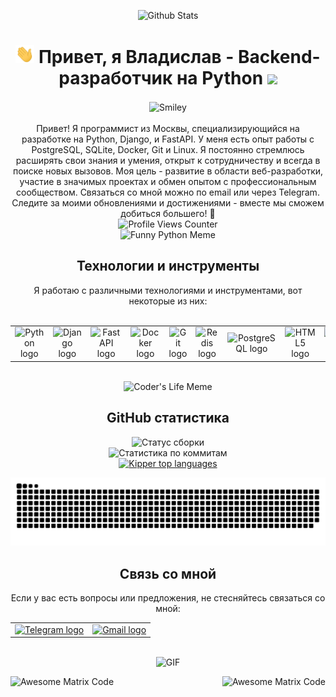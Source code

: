 <p align="center">
        <img src="https://raw.githubusercontent.com/mayhemantt/mayhemantt/Update/svg/Bottom.svg" alt="Github Stats" />
</p>

# <h1 align="center"><img width="30px" margin="0px" src="https://raw.githubusercontent.com/ABSphreak/ABSphreak/master/gifs/Hi.gif"> Привет, я Владислав - Backend-разработчик на Python <img src="https://media.giphy.com/media/v1.Y2lkPTc5MGI3NjExMHJtYnU5OTl2NmIwOWloNW1qcnhxMWNlanNsN2JkM2VrejN3b3k1ZSZlcD12MV9pbnRlcm5hbF9naWZfYnlfaWQmY3Q9Zw/KAq5w47R9rmTuvWOWa/giphy.gif" width="30"></h1>
<div align="center">
<div>
<img src="https://github.com/fnky/fnky/raw/fnky/img/smile.gif" alt="Smiley" align="center">
</div>
<br>
</div>
<div align="center">
  Привет! Я программист из Москвы, специализирующийся на разработке на Python, Django, и FastAPI. У меня есть опыт работы с PostgreSQL, SQLite, Docker, Git и Linux. Я постоянно стремлюсь расширять свои знания и умения, открыт к сотрудничеству и всегда в поиске новых вызовов. Моя цель - развитие в области веб-разработки, участие в значимых проектах и обмен опытом с профессиональным сообществом. Связаться со мной можно по email или через Telegram. Следите за моими обновлениями и достижениями - вместе мы сможем добиться большего! 🚀
</div>

<div align="center">
  <img src="https://profile-counter.glitch.me/melixz/count.svg?" alt="Profile Views Counter" />
</div>

<div align="center">
  <img height="200" src="https://i.imgflip.com/2nytxb.jpg" alt="Funny Python Meme" />
</div>

## <div align="center">Технологии и инструменты</div>

<div align="center">
  Я работаю с различными технологиями и инструментами, вот некоторые из них:
</div>
<br>
<div align="center">
  <table>
    <tr>
      <td align="center">
        <img height="80" src="https://skillicons.dev/icons?i=py" alt="Python logo" />
      </td>
      <td align="center">
        <img height="80" src="https://skillicons.dev/icons?i=django" alt="Django logo" />
      </td>
      <td align="center">
        <img height="80" src="https://skillicons.dev/icons?i=fastapi" alt="FastAPI logo" />
      </td>
      <td align="center">
        <img height="80" src="https://skillicons.dev/icons?i=docker" alt="Docker logo" />
      </td>
      <td align="center">
        <img height="80" src="https://skillicons.dev/icons?i=git" alt="Git logo" />
      </td>
      <td align="center">
        <img height="80" src="https://skillicons.dev/icons?i=redis" alt="Redis logo" />
      </td>
      <td align="center">
        <img height="80" src="https://skillicons.dev/icons?i=postgres" alt="PostgreSQL logo" />
      </td>
      <td align="center">
        <img height="80" src="https://skillicons.dev/icons?i=html" alt="HTML5 logo" />
      </td>
      <td align="center">
        <img height="80" src="https://cdn.jsdelivr.net/gh/devicons/devicon/icons/google/google-original.svg" alt="Google logo" />
      </td>
    </tr>
  </table>
</div>

</div>
<br>
<div align="center">
  <img height="200" src="https://i.imgflip.com/69b98d.png" alt="Coder's Life Meme" />
</div>

## <div align="center">GitHub статистика</div>

<div align="center">
  
![Статус сборки](https://github-readme-stats.vercel.app/api?username=melixz&theme=dark&hide_border=false&include_all_commits=false&count_private=false)
<br>
![Статистика по коммитам](https://github-readme-streak-stats.herokuapp.com/?user=melixz&theme=dark&hide_border=false)
<br>
[![Kipper top languages](https://github-readme-stats.vercel.app/api/top-langs/?username=melixz&theme=dark)](https://github.com/anuraghazra/github-readme-stats)
  
 </div>


<picture>
  <source media="(prefers-color-scheme: dark)" srcset="https://raw.githubusercontent.com/holic-x/holic-x/output/github-contribution-grid-snake-dark.svg">
  <source media="(prefers-color-scheme: light)" srcset="https://raw.githubusercontent.com/holic-x/holic-x/output/github-contribution-grid-snake.svg">
  <img alt="github contribution grid snake animation" src="https://raw.githubusercontent.com/adorabled4/adorabled4/output/github-contribution-grid-snake.svg">
</picture>

## <div align="center">Связь со мной</div>

<div align="center">
  <p>Если у вас есть вопросы или предложения, не стесняйтесь связаться со мной:</p>
  <table>
    <tr>
      <td align="center">
        <a href="https://t.me/Melixxx999" target="_blank">
          <img src="https://raw.githubusercontent.com/maurodesouza/profile-readme-generator/master/src/assets/icons/social/telegram/default.svg" width="100" height="100" alt="Telegram logo" />
        </a>
      </td>
      <td align="center">
        <a href="mailto:dr.melix@gmail.com" target="_blank">
          <img src="https://raw.githubusercontent.com/maurodesouza/profile-readme-generator/master/src/assets/icons/social/gmail/default.svg" width="100" height="100" alt="Gmail logo" />
        </a>
      </td>
    </tr>
  </table>
</div>




  
  </a>
<p align="center">
<br>
  <img alt="GIF" src="https://media.giphy.com/media/v1.Y2lkPTc5MGI3NjExczNsOHJhZmp5M2Z3NGxzcGhzNW82MDl1MGUzbmhieGtibHpxaGQ5cyZlcD12MV9pbnRlcm5hbF9naWZfYnlfaWQmY3Q9Zw/wvQIqJyNBOCjK/giphy.gif" />
</p>
<img src = 'https://github.com/MarikIshtar007/MarikIshtar007/blob/master/images/matrix.gif' alt = 'Awesome Matrix Code' align='left'/>

<img src = 'https://github.com/MarikIshtar007/MarikIshtar007/blob/master/images/matrix.gif' alt = 'Awesome Matrix Code' align='right'/>
